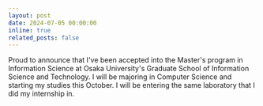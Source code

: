 ```yaml
---
layout: post
date: 2024-07-05 00:00:00
inline: true
related_posts: false
---
```


Proud to announce that I've been accepted into the Master's program in Information Science at Osaka University's Graduate School of Information Science and Technology. I will be majoring in Computer Science and starting my studies this October. I will be entering the same laboratory that I did my internship in.
